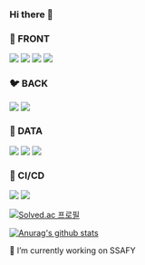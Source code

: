 ### Hi there 👋

### 🌼 FRONT

<img src="https://img.shields.io/badge/html5-E34F26?style=for-the-badge&logo=html5&logoColor=white"> <img src="https://img.shields.io/badge/css-1572B6?style=for-the-badge&logo=css3&logoColor=white"> <img src="https://img.shields.io/badge/vue.js-4FC08D?style=for-the-badge&logo=vue.js&logoColor=white"> <img src="https://img.shields.io/badge/JavaScript-F7DF1E?style=for-the-badge&logo=JavaScript&logoColor=white">

### 🐦 BACK

<img src="https://img.shields.io/badge/python-3776AB?style=for-the-badge&logo=python&logoColor=white"> <img src="https://img.shields.io/badge/django-092E20?style=for-the-badge&logo=django&logoColor=white"> 

### 🧸 DATA

<img src="https://img.shields.io/badge/python-3776AB?style=for-the-badge&logo=python&logoColor=white"> <img src="https://img.shields.io/badge/SQLite-003B57?style=for-the-badge&logo=SQLite&logoColor=white"> <img src="https://img.shields.io/badge/MySQL-4479A1?style=for-the-badge&logo=MySQL&logoColor=white"> 

### 🥑 CI/CD

<img src="https://img.shields.io/badge/Git-F05032?style=for-the-badge&logo=Git&logoColor=white"> <img src="https://img.shields.io/badge/Docker-2496ED?style=for-the-badge&logo=Docker&logoColor=white"> 

[![Solved.ac
프로필](http://mazassumnida.wtf/api/v2/generate_badge?boj=beckhem96)](https://solved.ac/beckhem96)

[![Anurag's github stats](https://github-readme-stats.vercel.app/api?username=beckhem96)](https://github.com/anuraghazra/github-readme-stats)






 🔭 I’m currently working on SSAFY
